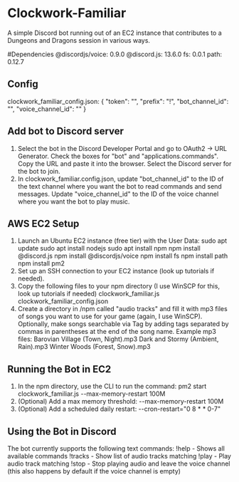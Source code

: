 # Clockwork-Familiar
A simple Discord bot running out of an EC2 instance that contributes to a Dungeons and Dragons session in various ways.

#Dependencies
  @discordjs/voice: 0.9.0
  @discord.js: 13.6.0
  fs: 0.0.1
  path: 0.12.7


## Config
clockwork_familiar_config.json:
  {
    "token": "<Your bot token>",
    "prefix": "!",
    "bot_channel_id": "<Your text channel id>",
    "voice_channel_id": "<Your voice channel id>"
  }
  
  
## Add bot to Discord server
  1. Select the bot in the Discord Developer Portal and go to OAuth2 -> URL Generator. Check the boxes for "bot" and "applications.commands". Copy the URL and paste it into the browser. Select the Discord server for the bot to join.
  2. In clockwork_familiar.config.json, update "bot_channel_id" to the ID of the text channel where you want the bot to read commands and send messages. Update "voice_channel_id" to the ID of the voice channel where you want the bot to play music.
  
  
## AWS EC2 Setup
  1. Launch an Ubuntu EC2 instance (free tier) with the User Data:
        sudo apt update
        sudo apt install nodejs
        sudo apt install npm
        npm install @discord.js
        npm install @discordjs/voice
        npm install fs
        npm install path
        npm install pm2
  2. Set up an SSH connection to your EC2 instance (look up tutorials if needed).
  3. Copy the following files to your npm directory (I use WinSCP for this, look up tutorials if needed)
        clockwork_familiar.js
        clockwork_familiar_config.json
  4. Create a directory in /npm called "audio tracks" and fill it with mp3 files of songs you want to use for your game (again, I use WinSCP). Optionally, make songs searchable via Tag by adding tags separated by commas in parentheses at the end of the song name.
     Example mp3 files:
            Barovian Village (Town, Night).mp3
            Dark and Stormy (Ambient, Rain).mp3
            Winter Woods (Forest, Snow).mp3

  
## Running the Bot in EC2
  1. In the npm directory, use the CLI to run the command:
        pm2 start clockwork_familiar.js --max-memory-restart 100M
  2. (Optional) Add a max memory threshold:
          --max-memory-restart 100M
  3. (Optional) Add a scheduled daily restart:
          --cron-restart="0 8 * * 0-7"
  
  
## Using the Bot in Discord
The bot currently supports the following text commands:
    !help - Shows all available commands
    !tracks <tag> - Show list of audio tracks matching <tag>
    !play <id> - Play audio track matching <id>
    !stop - Stop playing audio and leave the voice channel (this also happens by default if the voice channel is empty)

